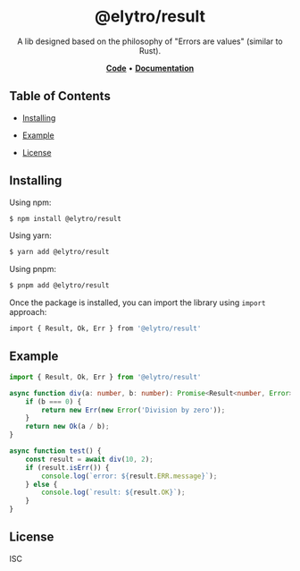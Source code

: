 <h1 align="center">
   <b>
        @elytro/result
    </b>
</h1>

<p align="center">A lib designed based on the philosophy of "Errors are values" (similar to Rust).</p>

<p align="center">
    <a href="https://github.com/SoulWallet/elytro-wallet-lib/tree/develop/packages/soulwallet-result"><b>Code</b></a> •
    <a href="https://github.com/SoulWallet/elytro-wallet-lib/blob/develop/packages/soulwallet-result/docs/modules.md"><b>Documentation</b></a>
</p>


## Table of Contents

  - [Installing](#installing)
    
  - [Example](#example)

  - [License](#license)



## Installing

Using npm:

```bash
$ npm install @elytro/result
```

Using yarn:

```bash
$ yarn add @elytro/result
```

Using pnpm:

```bash
$ pnpm add @elytro/result
```

Once the package is installed, you can import the library using `import` approach:

```bash
import { Result, Ok, Err } from '@elytro/result'
```



## Example

```typescript
import { Result, Ok, Err } from '@elytro/result'

async function div(a: number, b: number): Promise<Result<number, Error>> {
    if (b === 0) {
        return new Err(new Error('Division by zero'));
    }
    return new Ok(a / b);
}

async function test() {
    const result = await div(10, 2);
    if (result.isErr()) {
        console.log(`error: ${result.ERR.message}`);
    } else {
        console.log(`result: ${result.OK}`);
    }
}
```



## License

ISC
